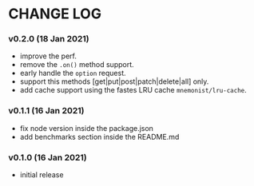 # CHANGE LOG

### v0.2.0 (18 Jan 2021)
  * improve the perf.
  * remove the `.on()` method support.
  * early handle the `option` request.
  * support this methods [get|put|post|patch|delete|all] only.
  * add cache support using the fastes LRU cache `mnemonist/lru-cache`.

### v0.1.1 (16 Jan 2021)
  * fix node version inside the package.json
  * add benchmarks section inside the README.md

### v0.1.0 (16 Jan 2021)
  * initial release